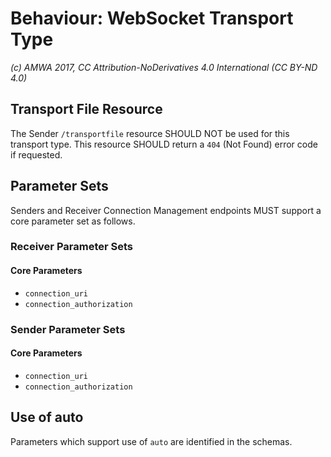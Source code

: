 # Behaviour: WebSocket Transport Type

_(c) AMWA 2017, CC Attribution-NoDerivatives 4.0 International (CC BY-ND 4.0)_

## Transport File Resource

The Sender `/transportfile` resource SHOULD NOT be used for this transport type. This resource SHOULD return a `404` (Not Found) error code if requested.

## Parameter Sets

Senders and Receiver Connection Management endpoints MUST support a core parameter set as follows.

### Receiver Parameter Sets

#### Core Parameters

- `connection_uri`
- `connection_authorization`

### Sender Parameter Sets

#### Core Parameters

- `connection_uri`
- `connection_authorization`

## Use of auto

Parameters which support use of `auto` are identified in the schemas.

